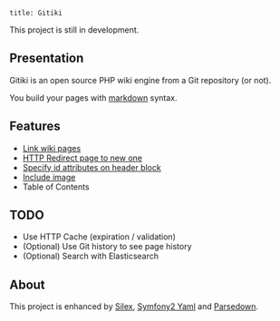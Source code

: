 ~~~
title: Gitiki
~~~

This project is still in development.

## Presentation

Gitiki is an open source PHP wiki engine from a Git repository (or not).

You build your pages with [markdown][] syntax.

## Features

* [Link wiki pages](features#link)
* [HTTP Redirect page to new one](features#redirect)
* [Specify id attributes on header block](features#header-id)
* [Include image](features#image)
* Table of Contents

## TODO

* Use HTTP Cache (expiration / validation)
* (Optional) Use Git history to see page history
* (Optional) Search with Elasticsearch

## About

This project is enhanced by [Silex][], [Symfony2 Yaml][yaml] and [Parsedown][].

[markdown]: http://daringfireball.net/projects/markdown/syntax
[silex]: http://silex.sensiolabs.org
[yaml]: http://symfony.com/doc/current/components/yaml/index.html
[parsedown]: http://parsedown.org
